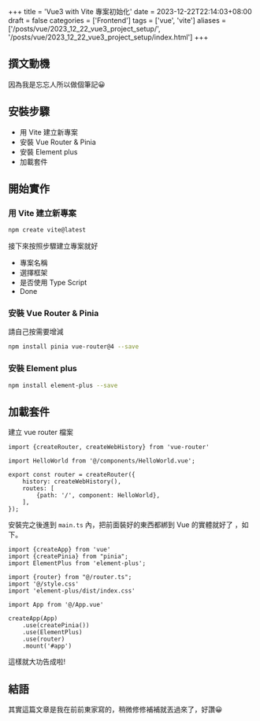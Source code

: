 +++
title = 'Vue3 with Vite 專案初始化'
date = 2023-12-22T22:14:03+08:00
draft = false
categories = ['Frontend']
tags = ['vue', 'vite']
aliases = ['/posts/vue/2023_12_22_vue3_project_setup/', '/posts/vue/2023_12_22_vue3_project_setup/index.html']
+++

## 撰文動機

因為我是忘忘人所以做個筆記😀

## 安裝步驟

- 用 Vite 建立新專案
- 安裝 Vue Router & Pinia
- 安裝 Element plus
- 加載套件

## 開始實作

### 用 Vite 建立新專案

```bash
npm create vite@latest
```

接下來按照步驟建立專案就好

- 專案名稱
- 選擇框架
- 是否使用 Type Script
- Done

### 安裝 Vue Router & Pinia

請自己按需要增減

```bash
npm install pinia vue-router@4 --save
```

### 安裝 Element plus

```bash
npm install element-plus --save
```

## 加載套件

建立 vue router 檔案

```tsx
import {createRouter, createWebHistory} from 'vue-router'

import HelloWorld from '@/components/HelloWorld.vue';

export const router = createRouter({
    history: createWebHistory(),
    routes: [
        {path: '/', component: HelloWorld},
    ],
});
```

安裝完之後進到 `main.ts` 內，把前面裝好的東西都綁到 Vue 的實體就好了 ，如下。

```tsx
import {createApp} from 'vue'
import {createPinia} from "pinia";
import ElementPlus from 'element-plus';

import {router} from "@/router.ts";
import '@/style.css'
import 'element-plus/dist/index.css'

import App from '@/App.vue'

createApp(App)
    .use(createPinia())
    .use(ElementPlus)
    .use(router)
    .mount('#app')
```

這樣就大功告成啦!

## 結語

其實這篇文章是我在前前東家寫的，稍微修修補補就丟過來了，好讚😀
